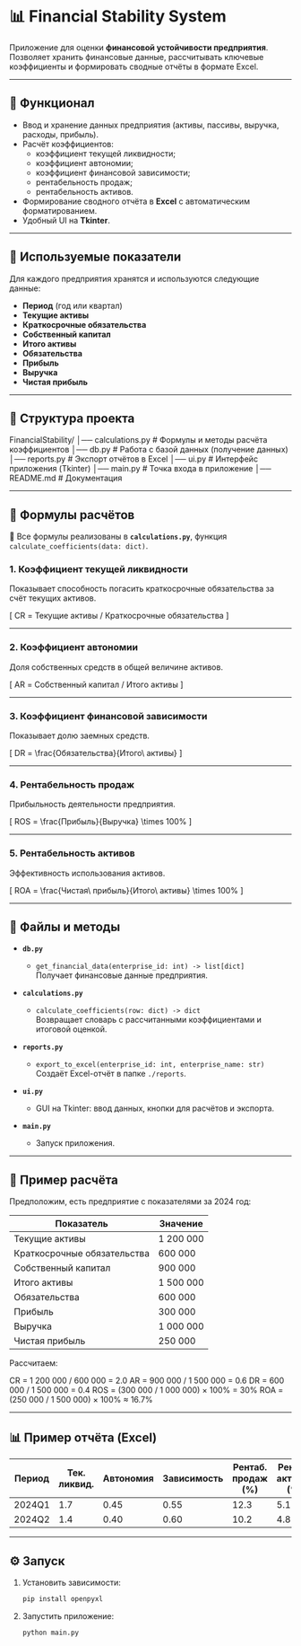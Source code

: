 # 📊 Financial Stability System

Приложение для оценки **финансовой устойчивости предприятия**.  
Позволяет хранить финансовые данные, рассчитывать ключевые коэффициенты и формировать сводные отчёты в формате Excel.

---

## 🚀 Функционал
- Ввод и хранение данных предприятия (активы, пассивы, выручка, расходы, прибыль).
- Расчёт коэффициентов:
  - коэффициент текущей ликвидности;
  - коэффициент автономии;
  - коэффициент финансовой зависимости;
  - рентабельность продаж;
  - рентабельность активов.
- Формирование сводного отчёта в **Excel** с автоматическим форматированием.
- Удобный UI на **Tkinter**.

---

## 🧮 Используемые показатели

Для каждого предприятия хранятся и используются следующие данные:

- **Период** (год или квартал)  
- **Текущие активы**  
- **Краткосрочные обязательства**  
- **Собственный капитал**  
- **Итого активы**  
- **Обязательства**  
- **Прибыль**  
- **Выручка**  
- **Чистая прибыль**

---

## 📂 Структура проекта

FinancialStability/
│── calculations.py # Формулы и методы расчёта коэффициентов
│── db.py # Работа с базой данных (получение данных)
│── reports.py # Экспорт отчётов в Excel
│── ui.py # Интерфейс приложения (Tkinter)
│── main.py # Точка входа в приложение
│── README.md # Документация


---

## 🔢 Формулы расчётов

📌 Все формулы реализованы в **`calculations.py`**, функция `calculate_coefficients(data: dict)`.

### 1. Коэффициент текущей ликвидности
Показывает способность погасить краткосрочные обязательства за счёт текущих активов.

\[
CR = Текущие активы / Краткосрочные обязательства
\]

---

### 2. Коэффициент автономии
Доля собственных средств в общей величине активов.

\[
AR = Собственный капитал / Итого активы
\]

---

### 3. Коэффициент финансовой зависимости
Показывает долю заемных средств.

\[
DR = \frac{Обязательства}{Итого\ активы}
\]

---

### 4. Рентабельность продаж
Прибыльность деятельности предприятия.

\[
ROS = \frac{Прибыль}{Выручка} \times 100\%
\]

---

### 5. Рентабельность активов
Эффективность использования активов.

\[
ROA = \frac{Чистая\ прибыль}{Итого\ активы} \times 100\%
\]

---

## 📑 Файлы и методы

- **`db.py`**
  - `get_financial_data(enterprise_id: int) -> list[dict]`  
    Получает финансовые данные предприятия.

- **`calculations.py`**
  - `calculate_coefficients(row: dict) -> dict`  
    Возвращает словарь с рассчитанными коэффициентами и итоговой оценкой.

- **`reports.py`**
  - `export_to_excel(enterprise_id: int, enterprise_name: str)`  
    Создаёт Excel-отчёт в папке `./reports`.

- **`ui.py`**
  - GUI на Tkinter: ввод данных, кнопки для расчётов и экспорта.

- **`main.py`**
  - Запуск приложения.

---

## 📝 Пример расчёта

Предположим, есть предприятие с показателями за 2024 год:

| Показатель                     | Значение     |
|-------------------------------|-------------|
| Текущие активы                | 1 200 000   |
| Краткосрочные обязательства   | 600 000     |
| Собственный капитал           | 900 000     |
| Итого активы                  | 1 500 000   |
| Обязательства                 | 600 000     |
| Прибыль                       | 300 000     |
| Выручка                       | 1 000 000   |
| Чистая прибыль                | 250 000     |

Рассчитаем:

CR = 1 200 000 / 600 000 = 2.0
AR = 900 000 / 1 500 000 = 0.6
DR = 600 000 / 1 500 000 = 0.4
ROS = (300 000 / 1 000 000) × 100% = 30%
ROA = (250 000 / 1 500 000) × 100% ≈ 16.7%

---

## 📊 Пример отчёта (Excel)

| Период | Тек. ликвид. | Автономия | Зависимость | Рентаб. продаж (%) | Рентаб. активов (%) | Оценка   |
|--------|--------------|-----------|-------------|--------------------|---------------------|----------|
| 2024Q1 | 1.7          | 0.45      | 0.55        | 12.3               | 5.1                 | Устойч.  |
| 2024Q2 | 1.4          | 0.40      | 0.60        | 10.2               | 4.8                 | Средняя  |

---

## ⚙️ Запуск

1. Установить зависимости:
   ```bash
   pip install openpyxl

2. Запустить приложение:
    ```bash
    python main.py